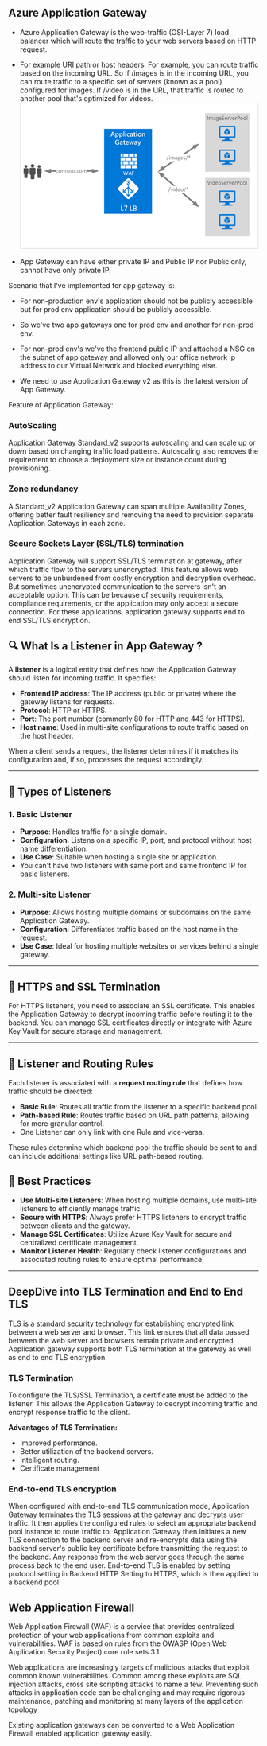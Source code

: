 ## Azure Application Gateway

- Azure Application Gateway is the web-traffic (OSI-Layer 7) load balancer which will route the traffic to your web servers based on HTTP request.
- For example URI path or host headers. For example, you can route traffic based on the incoming URL. So if /images is in the incoming URL, you can route traffic to a specific set of servers (known as a pool) configured for images. If /video is in the URL, that traffic is routed to another pool that's optimized for videos.
  ![Image is missing](./Images/AppGateway.png)

- App Gateway can have either private IP and Public IP nor Public only, cannot have only private IP.

Scenario that I've implemented for app gateway is:

- For non-production env's application should not be publicly accessible but for prod env application should be publicly accessible.
- So we've two app gateways one for prod env and another for non-prod env.
- For non-prod env's we've the frontend public IP and attached a NSG on the subnet of app gateway and allowed only our office network ip address to our Virtual Network and blocked everything else.

- We need to use Application Gateway v2 as this is the latest version of App Gateway.

Feature of Application Gateway:

### AutoScaling

Application Gateway Standard_v2 supports autoscaling and can scale up or down based on changing traffic load patterns. Autoscaling also removes the requirement to choose a deployment size or instance count during provisioning.

### Zone redundancy

A Standard_v2 Application Gateway can span multiple Availability Zones, offering better fault resiliency and removing the need to provision separate Application Gateways in each zone.

### Secure Sockets Layer (SSL/TLS) termination

Application Gateway will support SSL/TLS termination at gateway, after which traffic flow to the servers unencrypted. This feature allows web servers to be unburdened from costly encryption and decryption overhead. But sometimes unencrypted communication to the servers isn't an acceptable option. This can be because of security requirements, compliance requirements, or the application may only accept a secure connection. For these applications, application gateway supports end to end SSL/TLS encryption.

## 🔍 What Is a Listener in App Gateway ?

A **listener** is a logical entity that defines how the Application Gateway should listen for incoming traffic. It specifies:

- **Frontend IP address**: The IP address (public or private) where the gateway listens for requests.
- **Protocol**: HTTP or HTTPS.
- **Port**: The port number (commonly 80 for HTTP and 443 for HTTPS).
- **Host name**: Used in multi-site configurations to route traffic based on the host header.

When a client sends a request, the listener determines if it matches its configuration and, if so, processes the request accordingly.

---

## 🎯 Types of Listeners

### 1. **Basic Listener**

- **Purpose**: Handles traffic for a single domain.
- **Configuration**: Listens on a specific IP, port, and protocol without host name differentiation.
- **Use Case**: Suitable when hosting a single site or application.
- You can't have two listeners with same port and same frontend IP for basic listeners.

### 2. **Multi-site Listener**

- **Purpose**: Allows hosting multiple domains or subdomains on the same Application Gateway.
- **Configuration**: Differentiates traffic based on the host name in the request.
- **Use Case**: Ideal for hosting multiple websites or services behind a single gateway.

---

## 🔐 HTTPS and SSL Termination

For HTTPS listeners, you need to associate an SSL certificate. This enables the Application Gateway to decrypt incoming traffic before routing it to the backend. You can manage SSL certificates directly or integrate with Azure Key Vault for secure storage and management.

---

## 🔁 Listener and Routing Rules

Each listener is associated with a **request routing rule** that defines how traffic should be directed:

- **Basic Rule**: Routes all traffic from the listener to a specific backend pool.
- **Path-based Rule**: Routes traffic based on URL path patterns, allowing for more granular control.
- One Listener can only link with one Rule and vice-versa.

These rules determine which backend pool the traffic should be sent to and can include additional settings like URL path-based routing.

## 🧠 Best Practices

- **Use Multi-site Listeners**: When hosting multiple domains, use multi-site listeners to efficiently manage traffic.
- **Secure with HTTPS**: Always prefer HTTPS listeners to encrypt traffic between clients and the gateway.
- **Manage SSL Certificates**: Utilize Azure Key Vault for secure and centralized certificate management.
- **Monitor Listener Health**: Regularly check listener configurations and associated routing rules to ensure optimal performance.

---

## DeepDive into TLS Termination and End to End TLS

TLS is a standard security technology for establishing encrypted link between a web server and browser. This link ensures that all data passed between the web server and browsers remain private and encrypted. Application gateway supports both TLS termination at the gateway as well as end to end TLS encryption.

### TLS Termination

To configure the TLS/SSL Termination, a certificate must be added to the listener. This allows the Application Gateway to decrypt incoming traffic and encrypt response traffic to the client.

**Advantages of TLS Termination:**

- Improved performance.
- Better utilization of the backend servers.
- Intelligent routing.
- Certificate management

### End-to-end TLS encryption

When configured with end-to-end TLS communication mode, Application Gateway terminates the TLS sessions at the gateway and decrypts user traffic. It then applies the configured rules to select an appropriate backend pool instance to route traffic to. Application Gateway then initiates a new TLS connection to the backend server and re-encrypts data using the backend server's public key certificate before transmitting the request to the backend. Any response from the web server goes through the same process back to the end user. End-to-end TLS is enabled by setting protocol setting in Backend HTTP Setting to HTTPS, which is then applied to a backend pool.

## Web Application Firewall

Web Application Firewall (WAF) is a service that provides centralized protection of your web applications from common exploits and vulnerabilities. WAF is based on rules from the OWASP (Open Web Application Security Project) core rule sets 3.1

Web applications are increasingly targets of malicious attacks that exploit common known vulnerabilities. Common among these exploits are SQL injection attacks, cross site scripting attacks to name a few. Preventing such attacks in application code can be challenging and may require rigorous maintenance, patching and monitoring at many layers of the application topology

Existing application gateways can be converted to a Web Application Firewall enabled application gateway easily.
